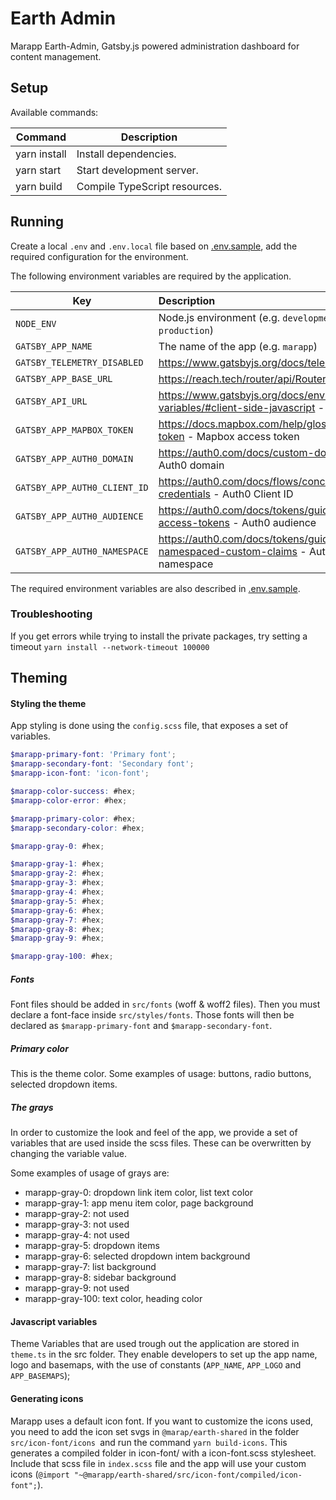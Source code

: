 # Earth Admin

Marapp Earth-Admin, Gatsby.js powered administration dashboard for content management.

## Setup

Available commands:

| Command                   | Description                    |
| ------------------------- | ------------------------------ |
| yarn install              | Install dependencies.          |
| yarn start                | Start development server.      |
| yarn build                | Compile TypeScript resources.  |

## Running

Create a local `.env` and `.env.local` file based on [.env.sample](.env.sample), add the required configuration for the environment.

The following environment variables are required by the application.

| **Key** | **Description** |
| ------------- |:----------------|
| `NODE_ENV` | Node.js environment (e.g. `development`, `production`) |
| `GATSBY_APP_NAME` | The name of the app (e.g. `marapp`) |
| `GATSBY_TELEMETRY_DISABLED` |  https://www.gatsbyjs.org/docs/telemetry/ |
| `GATSBY_APP_BASE_URL` | https://reach.tech/router/api/Router - `basepath` |
| `GATSBY_API_URL` | https://www.gatsbyjs.org/docs/environment-variables/#client-side-javascript - API URL |
| `GATSBY_APP_MAPBOX_TOKEN` | https://docs.mapbox.com/help/glossary/access-token - Mapbox access token |
| `GATSBY_APP_AUTH0_DOMAIN` | https://auth0.com/docs/custom-domains - Auth0 domain |
| `GATSBY_APP_AUTH0_CLIENT_ID`| https://auth0.com/docs/flows/concepts/client-credentials - Auth0 Client ID |
| `GATSBY_APP_AUTH0_AUDIENCE` | https://auth0.com/docs/tokens/guides/get-access-tokens - Auth0 audience |
| `GATSBY_APP_AUTH0_NAMESPACE` | https://auth0.com/docs/tokens/guides/create-namespaced-custom-claims - Auth0 namespace |

The required environment variables are also described in [.env.sample](.env.sample).

### Troubleshooting
If you get errors while trying to install the private packages, try setting a timeout
```yarn install --network-timeout 100000```

## Theming

#### Styling the theme
App styling is done using the `config.scss` file, that exposes a set of variables.

```scss
$marapp-primary-font: 'Primary font';
$marapp-secondary-font: 'Secondary font';
$marapp-icon-font: 'icon-font';

$marapp-color-success: #hex;
$marapp-color-error: #hex;

$marapp-primary-color: #hex;
$marapp-secondary-color: #hex;

$marapp-gray-0: #hex;

$marapp-gray-1: #hex;
$marapp-gray-2: #hex;
$marapp-gray-3: #hex;
$marapp-gray-4: #hex;
$marapp-gray-5: #hex;
$marapp-gray-6: #hex;
$marapp-gray-7: #hex;
$marapp-gray-8: #hex;
$marapp-gray-9: #hex;

$marapp-gray-100: #hex;
```
##### Fonts
Font files should be added in `src/fonts` (woff & woff2 files). Then you must declare a font-face inside `src/styles/fonts`.
Those fonts will then be declared as `$marapp-primary-font` and `$marapp-secondary-font`.

##### Primary color
This is the theme color. Some examples of usage: buttons, radio buttons, selected dropdown items.

##### The grays
In order to customize the look and feel of the app, we provide a set of variables that are used inside the scss files.
These can be overwritten by changing the variable value.

Some examples of usage of grays are:

- marapp-gray-0: dropdown link item color, list text color
- marapp-gray-1: app menu item color, page background
- marapp-gray-2: not used
- marapp-gray-3: not used
- marapp-gray-4: not used
- marapp-gray-5: dropdown items
- marapp-gray-6: selected dropdown intem background
- marapp-gray-7: list background
- marapp-gray-8: sidebar background
- marapp-gray-9:  not used
- marapp-gray-100: text color, heading color

#### Javascript variables

Theme Variables that are used trough out the application are stored in `theme.ts` in the src folder.
They enable developers to set up the app name, logo and basemaps, with the use of constants
(`APP_NAME`, `APP_LOGO` and `APP_BASEMAPS`);

#### Generating icons

Marapp uses a default icon font. If you want to customize the icons used, you need to add the icon set svgs in
`@marap/earth-shared` in the folder `src/icon-font/icons `and run the command `yarn build-icons`. This generates a compiled folder in icon-font/ with a icon-font.scss
stylesheet. Include that scss file in `index.scss` file and the app will use your custom icons
(`@import "~@marapp/earth-shared/src/icon-font/compiled/icon-font";`).
